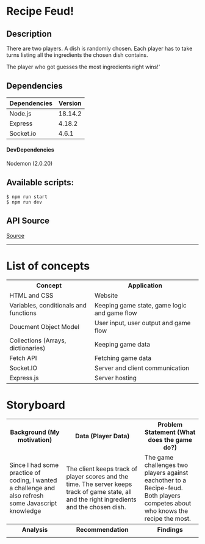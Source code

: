 # Recipe Feud!

## Description
There are two players. A dish is randomly chosen. Each player has to take turns listing all the ingredients the chosen dish contains.

The player who got guesses the most ingredients right wins!'

## Dependencies
Dependencies | Version
-|-
Node.js | 18.14.2
Express | 4.18.2
Socket.io | 4.6.1

#### DevDependencies
Nodemon (2.0.20)

## Available scripts:
```
$ npm run start
$ npm run dev
```

## API Source
[Source](https://www.themealdb.com/)

---

# List of concepts
<table>
    <tr>
        <th>Concept</th>
        <th>Application</th>
    </tr>
    <tr>
        <td>HTML and CSS</td>
        <td>Website</td>
    </tr>
    <tr>
        <td>Variables, conditionals and functions</td>
        <td>Keeping game state, game logic and game flow</td>
    </tr>
    <tr>
        <td>Doucment Object Model</td>
        <td>User input, user output and game flow</td>
    </tr>
    <tr>
        <td>Collections (Arrays, dictionaries)</td>
        <td>Keeping game data</td>
    </tr>
    <tr>
        <td>Fetch API</td>
        <td>Fetching game data</td>
    </tr>
    <tr>
        <td>Socket.IO</td>
        <td>Server and client communication</td>
    </tr>
    <tr>
        <td>Express.js</td>
        <td>Server hosting</td>
    </tr>
</table>

# Storyboard

<table>
    <tr>
        <th>Background (My motivation)</th>
        <th>Data (Player Data)</th>
        <th>Problem Statement (What does the game do?)</th>
    </tr>
    <tr>
        <td>Since I had some practice of coding, I wanted a challenge and also refresh some Javascript knowledge</td>
        <td>The client keeps track of player scores and the time. The server keeps track of game state, all and the right ingredients and the chosen dish.</td>
        <td>The game challenges two players against eachother to a Recipe-feud. Both players competes about who knows the recipe the most. </td>
    </tr>
    <tr>
        <th>Analysis</th>
        <th>Recommendation</th>
        <th>Findings</th>
    </tr>
    <tr>
        <td></td>
        <td></td>
        <td></td>
    </tr>
</table>



